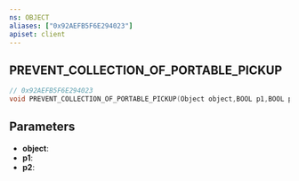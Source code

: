 ```yaml
---
ns: OBJECT
aliases: ["0x92AEFB5F6E294023"]
apiset: client
---
```

## PREVENT_COLLECTION_OF_PORTABLE_PICKUP

```c
// 0x92AEFB5F6E294023
void PREVENT_COLLECTION_OF_PORTABLE_PICKUP(Object object,BOOL p1,BOOL p2);
```


## Parameters
* **object**:
* **p1**:
* **p2**: